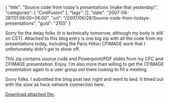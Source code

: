 {
	"title": "Source code from today's presentations (make that yesterday)",
	"categories": [
		"ColdFusion"
	],
	"tags": [],
	"date": "2007-06-28T01:06:00+06:00",
	"url": "/2007/06/28/Source-code-from-todays-presentations",
	"guid": "2155"
}

Sorry for the delay folks (it is technically tomorrow, although my body is still on CST). Attached to this blog entry is one big zip with all the code from my presentations today, including the Paris Hilton CFIMAGE work that I unfortunately didn't get to show off. 

This zip contains source code and Powerpoint/PDF slides from my CFC and CFIMAGE presentation. Enjoy. I'm also more than willing to get the CFIMAGE presentation again to a user group out there looking to fill a meeting.

Sorry folks. I submitted the blog post last night and went to bed. It timed out with the slow as heck network connection here.<p><a href='enclosures/C%3A%5Chosts%5Cwww%2Ecoldfusionjedi%2Ecom%5Cenclosures%2Fpresos%2Ezip'>Download attached file.</a></p>